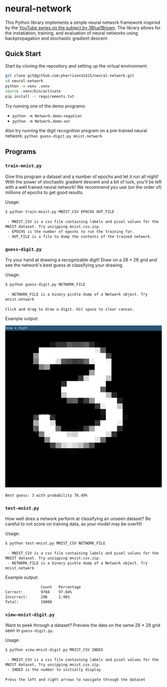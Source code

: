 # neural-network

This Python library implements a simple neural network framework inspired by the [YouTube series on the subject by 3Blue1Brown](https://www.youtube.com/playlist?list=PLZHQObOWTQDNU6R1_67000Dx_ZCJB-3pi). The library allows for the instatiation, training, and evaluation of neural networks using backpropagation and stochastic gradient descent.

## Quick Start

Start by cloning the repository and setting up the virtual environment:

```sh
git clone git@github.com:pharrison31415/neural-network.git
cd neural-network
python -m venv .venv
source .venv/bin/activate
pip install -r requirements.txt
```

Try running one of the demo programs:

- `python -m Network.demo-negation`
- `python -m Network.demo-xor`

Also try running the digit recognition program on a pre-trained neural network:
`python guess-digit.py mnist.network`

## Programs

### `train-mnist.py`

Give this program a dataset and a number of epochs and let it run all night! With the power of stochastic gradient descent and a bit of luck, you'll be left with a well trained neural network! We recommend you use (on the order of) millions of epochs to get good results.

Usage:

```
$ python train-mnist.py MNIST_CSV EPOCHS OUT_FILE

 - MNIST_CSV is a csv file containing labels and pixel values for the MNIST dataset. Try unzipping mnist.csv.zip.
 - EPOCHS is the number of epochs to run the training for.
 - OUT_FILE is a file to dump the contents of the trained network.
```

### `guess-digit.py`

Try your hand at drawing a recognizable digit! Draw on a 28 \* 28 grid and see the network's best guess at classifying your drawing.

Usage:

```
$ python guess-digit.py NETWORK_FILE

 - NETWORK_FILE is a binary pickle dump of a Network object. Try mnist.network

Click and drag to draw a digit. Hit space to clear canvas.
```

Example output:

![A hand-drawn three](example-three.png)

```
Best guess: 3 with probability 78.49%
```

### `test-mnist.py`

How well does a network perform at classifying an unseen dataset? Be careful to not score on training data, as your model may be overfit!

Usage:

```
$ python test-mnist.py MNIST_CSV NETWORK_FILE

 - MNIST_CSV is a csv file containing labels and pixel values for the MNIST dataset. Try unzipping mnist.csv.zip.
 - NETWORK_FILE is a binary pickle dump of a Network object. Try mnist.network
```

Example output:

```
                Count   Percentage
Correct:        9704    97.04%
Incorrect:      296     2.96%
Total:          10000
```

### `view-mnist-digit.py`

Want to peek through a dataset? Preview the data on the same 28 \* 28 grid seen in `guess-digit.py`.

Usage:

```
$ python view-mnist-digit.py MNIST_CSV INDEX

 - MNIST_CSV is a csv file containing labels and pixel values for the MNIST dataset. Try unzipping mnist.csv.zip.
 - INDEX is the number to initially display

Press the left and right arrows to navigate through the dataset
```
